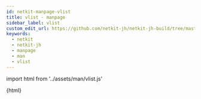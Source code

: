 ```yaml
---
id: netkit-manpage-vlist
title: vlist - manpage
sidebar_label: vlist
custom_edit_url: https://github.com/netkit-jh/netkit-jh-build/tree/master/core/man
keywords:
  - netkit
  - netkit-jh
  - manpage
  - man
  - vlist
---
```


import html from '../assets/man/vlist.js'

<div>{html}</div>


